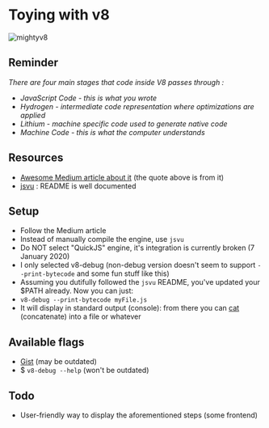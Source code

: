 # Toying with v8
![mightyv8](https://i.ibb.co/5Y8yTNx/do-Not-Cite.jpg)  

## Reminder
*There are four main stages that code inside V8 passes through :*

- *JavaScript Code - this is what you wrote*
- *Hydrogen - intermediate code representation where optimizations are applied*
- *Lithium - machine specific code used to generate native code*
- *Machine Code - this is what the computer understands*

## Resources
- [Awesome Medium article about it][1] (the quote above is from it)
- [jsvu][2] : README is well documented


## Setup
- Follow the Medium article
- Instead of manually compile the engine, use `jsvu`
- Do NOT select "QuickJS" engine, it's integration is currently broken (7 January 2020)
- I only selected v8-debug (non-debug version doesn't seem to support `--print-bytecode` and some fun stuff like this)
- Assuming you dutifully followed the `jsvu` README, you've updated your $PATH already. Now you can just: 
- `v8-debug --print-bytecode myFile.js`
- It will display in standard output (console): from there you can [cat][3] (concatenate) into a file or whatever

## Available flags
- [Gist][4] (may be outdated)
- $ `v8-debug --help` (won't be outdated)

## Todo
- User-friendly way to display the aforementioned steps (some frontend)

[1]: https://www.mattzeunert.com/2015/08/19/viewing-assembly-code-generated-by-v8.html
[2]: https://github.com/GoogleChromeLabs/jsvu
[3]: https://unix.stackexchange.com/a/44143
[4]: https://gist.github.com/cevek/ef1c9761a67d80d642f98cc75885bf31